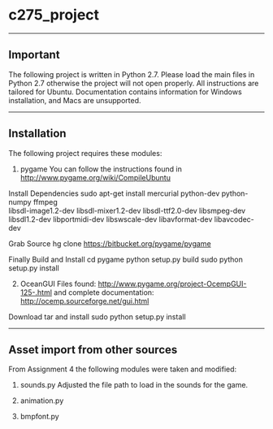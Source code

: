 c275_project
============

------------------------------------------------------------------------------------
Important
------------------------------------------------------------------------------------
The following project is written in Python 2.7. Please load the main files
in Python 2.7 otherwise the project will not open properly. All instructions 
are tailored for Ubuntu. Documentation contains information for Windows
installation, and Macs are unsupported.

------------------------------------------------------------------------------------
Installation
------------------------------------------------------------------------------------
The following project requires these modules:

1. pygame
    You can follow the instructions found in  http://www.pygame.org/wiki/CompileUbuntu


Install Dependencies
sudo apt-get install mercurial python-dev python-numpy ffmpeg \
    libsdl-image1.2-dev libsdl-mixer1.2-dev libsdl-ttf2.0-dev libsmpeg-dev \
    libsdl1.2-dev  libportmidi-dev libswscale-dev libavformat-dev libavcodec-dev
 
Grab Source
hg clone https://bitbucket.org/pygame/pygame
 
Finally Build and Install
cd pygame
python setup.py build
sudo python setup.py install

2. OceanGUI
    Files found: http://www.pygame.org/project-OcempGUI-125-.html
    and complete documentation: http://ocemp.sourceforge.net/gui.html

Download tar and install
sudo python setup.py install


------------------------------------------------------------------------------------
Asset import from other sources
------------------------------------------------------------------------------------
From Assignment 4 the following modules were taken and modified:
1. sounds.py
    Adjusted the file path to load in the sounds for the game.
2. animation.py


3. bmpfont.py


